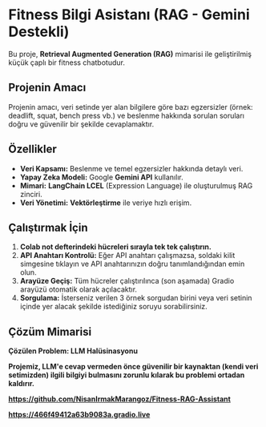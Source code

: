
# Fitness Bilgi Asistanı (RAG - Gemini Destekli)

Bu proje, **Retrieval Augmented Generation (RAG)** mimarisi ile
geliştirilmiş küçük çaplı bir fitness chatbotudur.

## Projenin Amacı

Projenin amacı, veri setinde yer alan bilgilere
göre bazı egzersizler (örnek: deadlift, squat, bench press vb.) ve beslenme hakkında
sorulan soruları doğru ve güvenilir bir şekilde cevaplamaktır.

## Özellikler

* **Veri Kapsamı:** Beslenme ve temel egzersizler hakkında detaylı veri.
* **Yapay Zeka Modeli:** Google **Gemini API** kullanılır.
* **Mimari:** **LangChain LCEL** (Expression Language) ile oluşturulmuş RAG zinciri.
* **Veri Yönetimi:** **Vektörleştirme** ile veriye hızlı erişim.

## Çalıştırmak İçin

1.  **Colab not defterindeki hücreleri sırayla tek tek çalıştırın.**
2.  **API Anahtarı Kontrolü:** Eğer API anahtarı çalışmazsa, soldaki kilit simgesine tıklayın ve API anahtarınızın doğru tanımlandığından emin olun.
3.  **Arayüze Geçiş:** Tüm hücreler çalıştırılınca (son aşamada) Gradio arayüzü otomatik olarak açılacaktır.
4.  **Sorgulama:** İsterseniz verilen 3 örnek sorgudan birini veya veri setinin içinde yer alacak şekilde istediğiniz soruyu sorabilirsiniz.

## Çözüm Mimarisi
**Çözülen Problem: LLM Halüsinasyonu**

**Projemiz, LLM'e cevap vermeden önce güvenilir bir kaynaktan (kendi veri setimizden) ilgili bilgiyi bulmasını zorunlu kılarak bu problemi ortadan kaldırır.**

**https://github.com/NisanIrmakMarangoz/Fitness-RAG-Assistant**


**https://466f49412a63b9083a.gradio.live**

